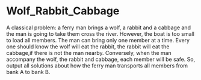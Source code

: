 # Wolf_Rabbit_Cabbage
A classical problem: a ferry man brings a wolf, a rabbit and a cabbage and the man is going to take them cross the river. 
However, the boat is too small to load all members. The man can bring only one member at a time.
Every one should know the wolf will eat the rabbit, the rabbit will eat the cabbage,if there is not the man nearby.
Conversely, when the man accompany the wolf, the rabbit and cabbage, each member will be safe.
So, output all solutions about how the ferry man transports all members from bank A to bank B.
